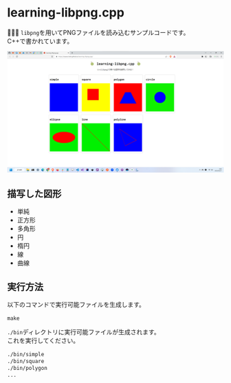 # learning-libpng.cpp

🍈🍈🍈 `libpng`を用いてPNGファイルを読み込むサンプルコードです。  
C++で書かれています。  

![成果物](./docs/img/fruit.png)  

## 描写した図形

- 単純
- 正方形
- 多角形
- 円
- 楕円
- 線
- 曲線

## 実行方法

以下のコマンドで実行可能ファイルを生成します。  

```shell
make
```

`./bin`ディレクトリに実行可能ファイルが生成されます。  
これを実行してください。  

```shell
./bin/simple
./bin/square
./bin/polygon
...
```
